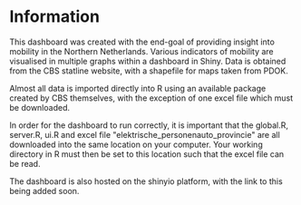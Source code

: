 # Information
This dashboard was created with the end-goal of providing insight into mobility in the Northern Netherlands. Various indicators of mobility are visualised in multiple graphs within a dashboard in Shiny. Data is obtained from the CBS statline website, with a shapefile for maps taken from PDOK. 

Almost all data is imported directly into R using an available package created by CBS themselves, with the exception of one excel file which must be downloaded.

In order for the dashboard to run correctly, it is important that the global.R, server.R, ui.R and excel file "elektrische_personenauto_provincie" are all downloaded into the same location on your computer. Your working directory in R must then be set to this location such that the excel file can be read. 

The dashboard is also hosted on the shinyio platform, with the link to this being added soon.
